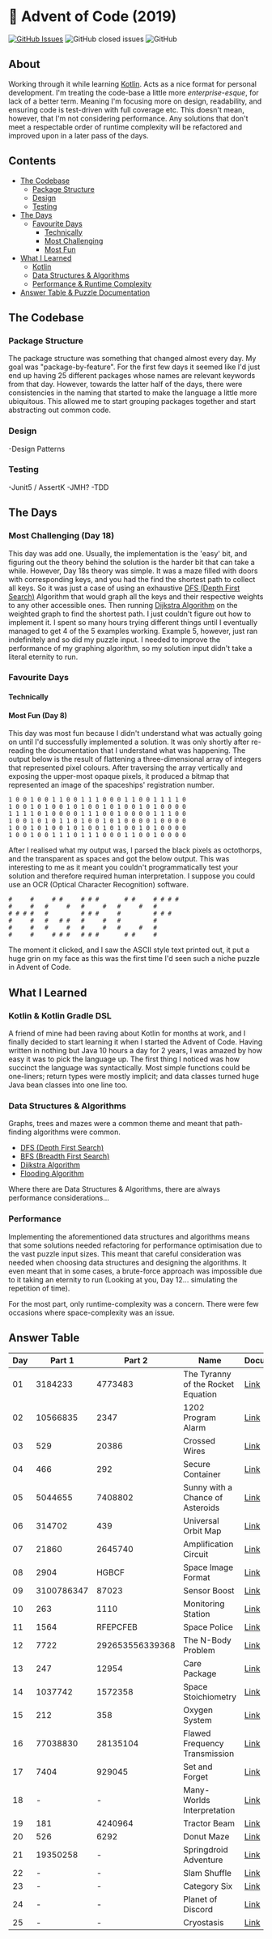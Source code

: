 # :christmas_tree: Advent of Code (2019)

[![GitHub Issues](https://img.shields.io/github/issues/TomPlum/advent-of-code-2019.svg)](https://github.com/TomPlum/advent-of-code-2019/issues)
![GitHub closed issues](https://img.shields.io/github/issues-closed/TomPlum/advent-of-code-2019?color=brightgreen)
![GitHub](https://img.shields.io/github/license/TomPlum/advent-of-code-2019?color=informational)

## About
Working through it while learning [Kotlin](https://kotlinlang.org/). Acts as a nice format for personal development. 
I'm treating the code-base a little more _enterprise-esque_, for lack of a better term.
Meaning I'm focusing more on design, readability, and ensuring code is test-driven with full coverage etc. 
This doesn't mean, however, that I'm not considering performance. Any solutions that don't meet a respectable order of
runtime complexity will be refactored and improved upon in a later pass of the days.

## Contents
* [The Codebase](#the-codebase)
  * [Package Structure](#package-structure)
  * [Design](#design)
  * [Testing](#testing)
* [The Days](#the-days)
  * [Favourite Days](#favourite-days)
    * [Technically](#technically)
    * [Most Challenging](#most-challenging-day-18)
    * [Most Fun](#most-fun-day-8)
* [What I Learned](#what-i-learned)
  * [Kotlin](#kotlin--kotlin-gradle-dsl)
  * [Data Structures & Algorithms](#data-structures--algorithms)
  * [Performance & Runtime Complexity](#performance)
* [Answer Table & Puzzle Documentation](#answer-table)

## The Codebase
### Package Structure
The package structure was something that changed almost every day. My goal was "package-by-feature". For the first few
days it seemed like I'd just end up having 25 different packages whose names are relevant keywords from that day.
However, towards the latter half of the days, there were consistencies in the naming that started to make the language
a little more ubiquitous. This allowed me to start grouping packages together and start abstracting out common code.

### Design
-Design Patterns

### Testing
-Junit5 / AssertK
-JMH?
-TDD

## The Days
### Most Challenging (Day 18)
This day was add one. Usually, the implementation is the 'easy' bit, and figuring out the theory behind the
solution is the harder bit that can take a while. However, Day 18s theory was simple. It was a maze
filled with doors with corresponding keys, and you had the find the shortest path to collect all keys. So it was just
a case of using an exhaustive [DFS (Depth First Search)](https://en.wikipedia.org/wiki/Depth-first_search) Algorithm
that would graph all the keys and their respective weights to any other accessible ones. Then running
[Dijkstra Algorithm](https://en.wikipedia.org/wiki/Dijkstra%27s_algorithm) on the weighted graph to find the shortest path. 
I just couldn't figure out how to implement it. I spent so many hours trying different things until I eventually managed 
to get 4 of the 5 examples working. Example 5, however, just ran indefinitely and so did my puzzle input. I needed to 
improve the performance of my graphing algorithm, so my solution input didn't take a literal eternity to run.

### Favourite Days

#### Technically

#### Most Fun (Day 8)
This day was most fun because I didn't understand what was actually going on until I'd successfully implemented a
solution. It was only shortly after re-reading the documentation that I understand what was happening. The output
below is the result of flattening a three-dimensional array of integers that represented pixel colours. After traversing
the array vertically and exposing the upper-most opaque pixels, it produced a bitmap that represented an image of
the spaceships' registration number.

    1 0 0 1 0 0 1 1 0 0 1 1 1 0 0 0 1 1 0 0 1 1 1 1 0
    1 0 0 1 0 1 0 0 1 0 1 0 0 1 0 1 0 0 1 0 1 0 0 0 0
    1 1 1 1 0 1 0 0 0 0 1 1 1 0 0 1 0 0 0 0 1 1 1 0 0
    1 0 0 1 0 1 0 1 1 0 1 0 0 1 0 1 0 0 0 0 1 0 0 0 0
    1 0 0 1 0 1 0 0 1 0 1 0 0 1 0 1 0 0 1 0 1 0 0 0 0
    1 0 0 1 0 0 1 1 1 0 1 1 1 0 0 0 1 1 0 0 1 0 0 0 0
    
After I realised what my output was, I parsed the black pixels as octothorps, and the transparent as spaces and got the
below output. This was interesting to me as it meant you couldn't programmatically test your solution and therefore
required human interpretation. I suppose you could use an OCR (Optical Character Recognition) software.


    #     #     # #     # # #       # #     # # # #  
    #     #   #     #   #     #   #     #   #        
    # # # #   #         # # #     #         # # #    
    #     #   #   # #   #     #   #         #        
    #     #   #     #   #     #   #     #   #        
    #     #     # # #   # # #       # #     #        
    
The moment it clicked, and I saw the ASCII style text printed out, it put a huge grin on my face as this was the first
time I'd seen such a niche puzzle in Advent of Code.

## What I Learned
### Kotlin & Kotlin Gradle DSL
A friend of mine had been raving about Kotlin for months at work, and I finally decided to start learning it when I
started the Advent of Code. Having written in nothing but Java 10 hours a day for 2 years, I was amazed by how easy it
was to pick the language up. The first thing I noticed was how succinct the language was syntactically. Most simple
functions could be one-liners; return types were mostly implicit; and data classes turned huge Java bean classes into
one line too.

### Data Structures & Algorithms
Graphs, trees and mazes were a common theme and meant that path-finding algorithms were common.

* [DFS (Depth First Search)](https://en.wikipedia.org/wiki/Depth-first_search)
* [BFS (Breadth First Search)](https://en.wikipedia.org/wiki/Breadth-first_search)
* [Dijkstra Algorithm](https://en.wikipedia.org/wiki/Dijkstra%27s_algorithm)
* [Flooding Algorithm](https://en.wikipedia.org/wiki/Flooding_algorithm)

Where there are Data Structures & Algorithms, there are always performance considerations...

### Performance
Implementing the aforementioned data structures and algorithms means that some solutions needed refactoring for 
performance optimisation due to the vast puzzle input sizes. This meant that careful consideration was needed when 
choosing data structures and designing the algorithms. It even meant that in some cases, a brute-force approach was 
impossible due to it taking an eternity to run (Looking at you, Day 12... simulating the repetition of time).

For the most part, only runtime-complexity was a concern. There were few occasions where space-complexity was an issue.

## Answer Table

| Day 	| Part 1 	| Part 2 	        | Name                                      | Documentation          |
|-------|-----------|-------------------|-------------------------------------------|------------------------|
| 01   	| 3184233  	| 4773483           | The Tyranny of the Rocket Equation        | [Link](docs/DAY1.MD)   |
| 02   	| 10566835 	| 2347              | 1202 Program Alarm                        | [Link](docs/DAY2.MD)   |
| 03   	| 529      	| 20386         	| Crossed Wires                             | [Link](docs/DAY3.MD)   |                   
| 04   	| 466      	| 292     	        | Secure Container                          | [Link](docs/DAY4.MD)   |                                 
| 05   	| 5044655  	| 7408802 	        | Sunny with a Chance of Asteroids          | [Link](docs/DAY5.MD)   |                                         
| 06   	| 314702   	| 439            	| Universal Orbit Map                       | [Link](docs/DAY6.MD)   |                                 
| 07   	| 21860    	| 2645740  	        | Amplification Circuit                     | [Link](docs/DAY7.MD)   |
| 08   	| 2904     	| HGBCF         	| Space Image Format                        | [Link](docs/DAY8.MD)   |
| 09   	| 3100786347| 87023    	        | Sensor Boost                              | [Link](docs/DAY9.MD)   |
| 10  	| 263      	| 1110     	        | Monitoring Station                        | [Link](docs/DAY10.MD)  |
| 11  	| 1564     	| RFEPCFEB 	        | Space Police                              | [Link](docs/DAY11.MD)  |
| 12  	| 7722     	| 292653556339368  	| The N-Body Problem                        | [Link](docs/DAY12.MD)  |
| 13  	| 247     	| 12954    	        | Care Package                              | [Link](docs/DAY13.MD)  |
| 14  	| 1037742  	| 1572358  	        | Space Stoichiometry                       | [Link](docs/DAY14.MD)  |
| 15  	| 212      	| 358             	| Oxygen System                             | [Link](docs/DAY15.MD)  |
| 16  	| 77038830 	| 28135104         	| Flawed Frequency Transmission             | [Link](docs/DAY16.MD)  |
| 17  	| 7404    	| 929045           	| Set and Forget                            | [Link](docs/DAY17.MD)  |
| 18  	| -       	| -             	| Many-Worlds Interpretation                | [Link](docs/DAY18.MD)  |
| 19  	| 181      	| 4240964          	| Tractor Beam                              | [Link](docs/DAY19.MD)  |
| 20  	| 526     	| 6292             	| Donut Maze                                | [Link](docs/DAY20.MD)  |
| 21  	| 19350258 	| -             	| Springdroid Adventure                     | [Link](docs/DAY21.MD)  |
| 22  	| -       	| -             	| Slam Shuffle                              | [Link](docs/DAY22.MD)  |
| 23  	| -       	| -             	| Category Six                              | [Link](docs/DAY23.MD)  |
| 24  	| -       	| -             	| Planet of Discord                         | [Link](docs/DAY24.MD)  |
| 25  	| -       	| -             	| Cryostasis                                | [Link](docs/DAY25.MD)  |